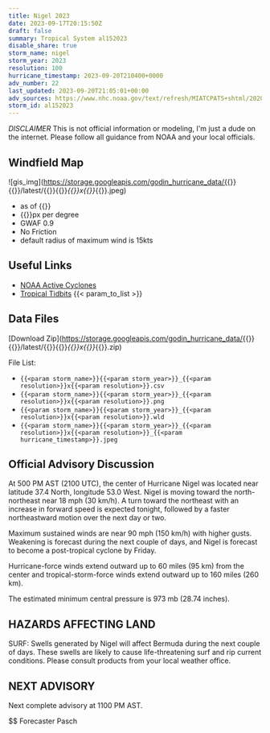 ```yaml
---
title: Nigel 2023
date: 2023-09-17T20:15:50Z
draft: false
summary: Tropical System al152023
disable_share: true
storm_name: nigel
storm_year: 2023
resolution: 100
hurricane_timestamp: 2023-09-20T210400+0000
adv_number: 22
last_updated: 2023-09-20T21:05:01+00:00
adv_sources: https://www.nhc.noaa.gov/text/refresh/MIATCPAT5+shtml/202037.shtml;https://www.nhc.noaa.gov/refresh/graphics_at5+shtml/204143.shtml?cone
storm_id: al152023
---
```

*DISCLAIMER* This is not official information or modeling, I'm just a dude on the internet.  Please follow all guidance from NOAA and your local officials.

## Windfield Map
![gis_img](https://storage.googleapis.com/godin_hurricane_data/{{<param storm_name>}}{{<param storm_year>}}/latest/{{<param storm_name>}}{{<param storm_year>}}_{{<param resolution>}}x{{<param resolution>}}_{{<param hurricane_timestamp>}}.jpeg)

- as of {{<param last_updated>}}
- {{<param resolution>}}px per degree
- GWAF 0.9
- No Friction
- default radius of maximum wind is 15kts

## Useful Links
- [NOAA Active Cyclones](https://www.nhc.noaa.gov/)
- [Tropical Tidbits](https://www.tropicaltidbits.com/storminfo/)
{{< param_to_list >}}

## Data Files
[Download Zip](https://storage.googleapis.com/godin_hurricane_data/{{<param storm_name>}}{{<param storm_year>}}/latest/{{<param storm_name>}}{{<param storm_year>}}_{{<param resolution>}}x{{<param resolution>}}_{{<param hurricane_timestamp>}}.zip)

File List:
- `{{<param storm_name>}}{{<param storm_year>}}_{{<param resolution>}}x{{<param resolution>}}.csv`
- `{{<param storm_name>}}{{<param storm_year>}}_{{<param resolution>}}x{{<param resolution>}}.png`
- `{{<param storm_name>}}{{<param storm_year>}}_{{<param resolution>}}x{{<param resolution>}}.wld`
- `{{<param storm_name>}}{{<param storm_year>}}_{{<param resolution>}}x{{<param resolution>}}_{{<param hurricane_timestamp>}}.jpeg`


## Official Advisory Discussion
At 500 PM AST (2100 UTC), the center of Hurricane Nigel was located
near latitude 37.4 North, longitude 53.0 West.  Nigel is moving
toward the north-northeast near 18 mph (30 km/h).  A turn toward 
the northeast with an increase in forward speed is expected 
tonight, followed by a faster northeastward motion over the next day 
or two.
 
Maximum sustained winds are near 90 mph (150 km/h) with higher
gusts.  Weakening is forecast during the next couple of days,
and Nigel is forecast to become a post-tropical cyclone by
Friday.

Hurricane-force winds extend outward up to 60 miles (95 km) from the
center and tropical-storm-force winds extend outward up to 160 miles
(260 km).
 
The estimated minimum central pressure is 973 mb (28.74 inches).
 
 
HAZARDS AFFECTING LAND
----------------------
SURF:  Swells generated by Nigel will affect Bermuda during the next
couple of days.  These swells are likely to cause life-threatening
surf and rip current conditions.  Please consult products from your
local weather office.
 
 
NEXT ADVISORY
-------------
Next complete advisory at 1100 PM AST.
 
$$
Forecaster Pasch